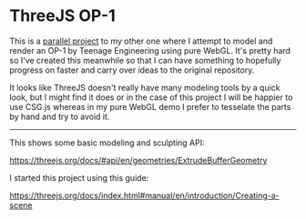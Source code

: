 # ThreeJS OP-1

This is a [parallel project](https://github.com/TomasHubelbauer/webgl-op-1) to
my other one where I attempt to model and render an OP-1 by Teenage Engineering
using pure WebGL. It's pretty hard so I've created this meanwhile so that I can
have something to hopefully progress on faster and carry over ideas to the
original repository.

It looks like ThreeJS doesn't really have many modeling tools by a quick look,
but I might find it does or in the case of this project I will be happier to use
CSG.js whereas in my pure WebGL demo I prefer to tesselate the parts by hand and
try to avoid it.

---

This shows some basic modeling and sculpting API:

https://threejs.org/docs/#api/en/geometries/ExtrudeBufferGeometry

I started this project using this guide:

https://threejs.org/docs/index.html#manual/en/introduction/Creating-a-scene
